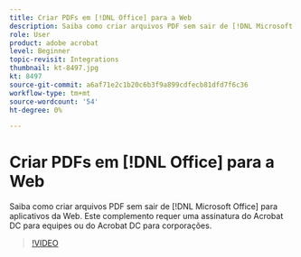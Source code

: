 ```yaml
---
title: Criar PDFs em [!DNL Office] para a Web
description: Saiba como criar arquivos PDF sem sair de [!DNL Microsoft Office] para aplicativos da Web
role: User
product: adobe acrobat
level: Beginner
topic-revisit: Integrations
thumbnail: kt-8497.jpg
kt: 8497
source-git-commit: a6af71e2c1b20c6b3f9a899cdfecb81dfd7f6c36
workflow-type: tm+mt
source-wordcount: '54'
ht-degree: 0%

---
```


# Criar PDFs em [!DNL Office] para a Web

Saiba como criar arquivos PDF sem sair de [!DNL Microsoft Office] para aplicativos da Web. Este complemento requer uma assinatura do Acrobat DC para equipes ou do Acrobat DC para corporações.

>[!VIDEO](https://video.tv.adobe.com/v/337482?hidetitle=true)